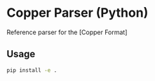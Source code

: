 # Copper Parser (Python)

Reference parser for the [Copper Format]

## Usage

```bash
pip install -e .
